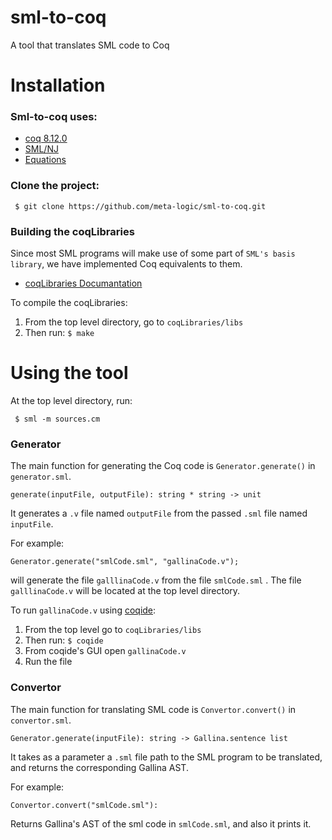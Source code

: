 # sml-to-coq
A tool that translates SML code to Coq

# Installation
### Sml-to-coq uses:
- [coq 8.12.0](https://coq.inria.fr/download)
- [SML/NJ](https://www.smlnj.org/)
- [Equations](https://github.com/mattam82/Coq-Equations)

### Clone the project:
```
 $ git clone https://github.com/meta-logic/sml-to-coq.git
```

### Building the coqLibraries
Since most SML programs will make use of some part of `SML's basis library`, we have implemented Coq equivalents to them.
- [coqLibraries Documantation](https://github.com/meta-logic/sml-to-coq/tree/sml-to-coq-with-hamlet/coqLibraries/doc)

To compile the coqLibraries:
1. From the top level directory, go to `coqLibraries/libs` 
2. Then run: ``` $ make ```

# Using the tool
At the top level directory, run:
```
 $ sml -m sources.cm
```

### Generator
The main function for generating the Coq code is `Generator.generate()` in `generator.sml`. 
``` 
generate(inputFile, outputFile): string * string -> unit
```
It generates a `.v` file named `outputFile` from the passed `.sml` file named `inputFile`.

For example:
```
Generator.generate("smlCode.sml", "gallinaCode.v"); 
```
will generate the file `galllinaCode.v` from the file `smlCode.sml` . The file  `galllinaCode.v` will be located at the top level directory.

To run `gallinaCode.v` using [coqide](https://coq.inria.fr/download):
1. From the top level go to `coqLibraries/libs`
2. Then run: ``` $ coqide ```
3. From coqide's GUI open `gallinaCode.v`
4. Run the file

### Convertor
The main function for translating SML code is `Convertor.convert()` in `convertor.sml`. 
```
Generator.generate(inputFile): string -> Gallina.sentence list
```
It takes as a parameter a `.sml` file path to the SML program to be translated, and returns the corresponding Gallina AST. 

For example:
```
Convertor.convert("smlCode.sml"): 
```
Returns Gallina's AST of the sml code in `smlCode.sml`, and also it prints it.
